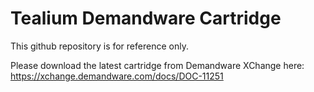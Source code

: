 # Tealium Demandware Cartridge

This github repository is for reference only.

Please download the latest cartridge from Demandware XChange here: https://xchange.demandware.com/docs/DOC-11251

